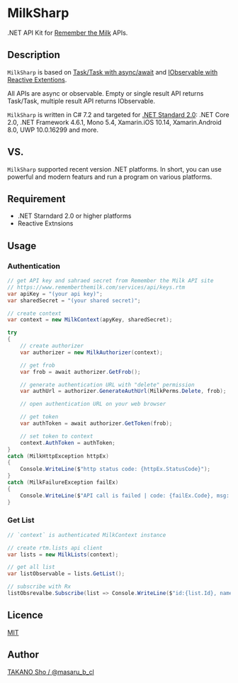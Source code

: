 # MilkSharp
.NET API Kit for [Remember the Milk](https://www.rememberthemilk.com) APIs.

## Description

`MilkSharp` is based on [Task/Task<T> with async/await](https://docs.microsoft.com/dotnet/csharp/programming-guide/concepts/async/index) and [IObservable<T> with Reactive Extentions](https://github.com/Reactive-Extensions/Rx.NET).

All APIs are async or observable. Empty or single result API returns Task/Task<T>, multiple result API returns IObservable<T>.

`MilkSharp` is written in C# 7.2 and targeted for [.NET Standard 2.0](https://docs.microsoft.com/dotnet/standard/net-standard): .NET Core 2.0, .NET Framework 4.6.1, Mono 5.4, Xamarin.iOS 10.14, Xamarin.Android 8.0, UWP 10.0.16299 and more.

## VS. 

`MilkSharp` supported recent version .NET platforms. In short, you can use powerful and modern featurs and run a program on various platforms.

## Requirement

- .NET Starndard 2.0 or higher platforms
- Reactive Extnsions

## Usage

### Authentication

```csharp
// get API key and sahraed secret from Remember the Milk API site
// https://www.rememberthemilk.com/services/api/keys.rtm
var apiKey = "(your api key)";
var sharedSecret = "(your shared secret)";

// create context
var context = new MilkContext(apyKey, sharedSecret);

try
{
    // create authorizer
    var authorizer = new MilkAuthorizer(context);

    // get frob
    var frob = await authorizer.GetFrob();

    // generate authentication URL with "delete" permission
    var authUrl = authorizer.GenerateAuthUrl(MilkPerms.Delete, frob);

    // open authentication URL on your web browser

    // get token
    var authToken = await authorizer.GetToken(frob);

    // set token to context
    context.AuthToken = authToken;
}
catch (MilkHttpException httpEx)
{
    Console.WriteLine($"http status code: {httpEx.StatusCode}");
}
catch (MilkFailureException failEx)
{
    Console.WriteLine($"API call is failed | code: {failEx.Code}, msg: {failEx.Msg}");
}
```

### Get List

```csharp
// `context` is authenticated MilkContext instance

// create rtm.lists api client
var lists = new MilkLists(context);

// get all list
var listObservable = lists.GetList();

// subscribe with Rx
listObsrevalbe.Subscribe(list => Console.WriteLine($"id:{list.Id}, name:{list.Name}"));
```

## Licence

[MIT](./LICENSE)

## Author

[TAKANO Sho / @masaru\_b\_cl](https://github.com/masaru-b-cl)
